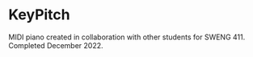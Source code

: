 # KeyPitch

MIDI piano created in collaboration with other students for SWENG 411. Completed December 2022.
